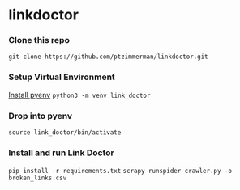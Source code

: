 # linkdoctor

### Clone this repo
`git clone https://github.com/ptzimmerman/linkdoctor.git`

### Setup Virtual Environment
[Install pyenv](https://github.com/pyenv/pyenv)
`python3 -m venv link_doctor`

### Drop into pyenv
`source link_doctor/bin/activate`

### Install and run Link Doctor
`pip install -r requirements.txt`
`scrapy runspider crawler.py -o broken_links.csv`
